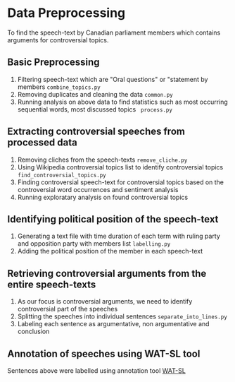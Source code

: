 # Data Preprocessing

To find the speech-text by Canadian parliament members which contains arguments for controversial topics.

## Basic Preprocessing
1. Filtering speech-text which are "Oral questions" or "statement by members ```combine_topics.py```
2. Removing duplicates and cleaning the data ```common.py```
3. Running analysis on above data to find statistics such as most occurring sequential words, most discussed topics ``` process.py```


## Extracting controversial speeches from processed data
1. Removing cliches from the speech-texts ```remove_cliche.py```
2. Using Wikipedia controversial topics list to identify controversial topics ```find_controversial_topics.py```
3. Finding controversial speech-text for controversial topics based on the controversial word occurrences and sentiment analysis
4. Running exploratary analysis on found controversial topics

## Identifying political position of the speech-text
1. Generating a text file with time duration of each term with ruling party and opposition party with members list ```labelling.py```
2. Adding the political position of the member in each speech-text

## Retrieving controversial arguments from the entire speech-texts
1. As our focus is controversial arguments, we need to identify controversial part of the speeches
2. Splitting the speeches into individual sentences ```separate_into_lines.py```
3. Labeling each sentence as argumentative, non argumentative and conclusion

## Annotation of speeches using WAT-SL tool
Sentences above were labelled using annotation tool [WAT-SL](https://git.webis.de/webisstud/wstud-visit-the-dome-ss19/tree/master/wat-sl)








